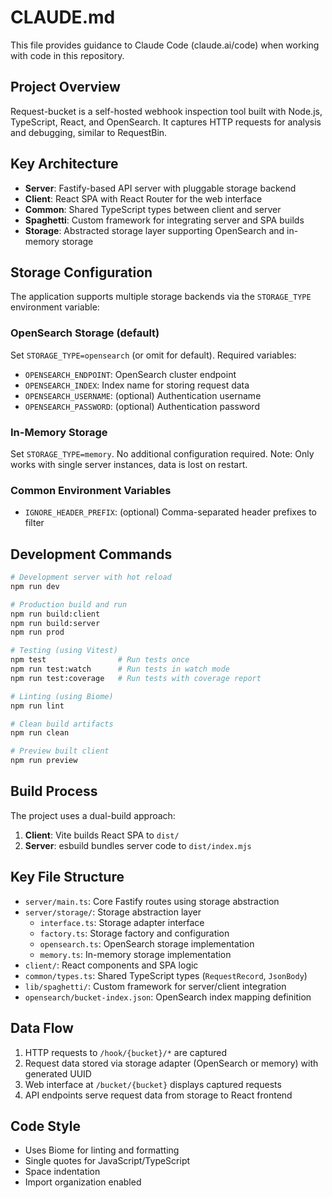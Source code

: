 # CLAUDE.md

This file provides guidance to Claude Code (claude.ai/code) when working with code in this repository.

## Project Overview

Request-bucket is a self-hosted webhook inspection tool built with Node.js, TypeScript, React, and OpenSearch. It captures HTTP requests for analysis and debugging, similar to RequestBin.

## Key Architecture

- **Server**: Fastify-based API server with pluggable storage backend
- **Client**: React SPA with React Router for the web interface
- **Common**: Shared TypeScript types between client and server
- **Spaghetti**: Custom framework for integrating server and SPA builds
- **Storage**: Abstracted storage layer supporting OpenSearch and in-memory storage

## Storage Configuration

The application supports multiple storage backends via the `STORAGE_TYPE` environment variable:

### OpenSearch Storage (default)
Set `STORAGE_TYPE=opensearch` (or omit for default). Required variables:
- `OPENSEARCH_ENDPOINT`: OpenSearch cluster endpoint
- `OPENSEARCH_INDEX`: Index name for storing request data
- `OPENSEARCH_USERNAME`: (optional) Authentication username
- `OPENSEARCH_PASSWORD`: (optional) Authentication password

### In-Memory Storage
Set `STORAGE_TYPE=memory`. No additional configuration required.
Note: Only works with single server instances, data is lost on restart.

### Common Environment Variables
- `IGNORE_HEADER_PREFIX`: (optional) Comma-separated header prefixes to filter

## Development Commands

```bash
# Development server with hot reload
npm run dev

# Production build and run
npm run build:client
npm run build:server
npm run prod

# Testing (using Vitest)
npm test                # Run tests once
npm run test:watch      # Run tests in watch mode
npm run test:coverage   # Run tests with coverage report

# Linting (using Biome)
npm run lint

# Clean build artifacts
npm run clean

# Preview built client
npm run preview
```

## Build Process

The project uses a dual-build approach:
1. **Client**: Vite builds React SPA to `dist/`
2. **Server**: esbuild bundles server code to `dist/index.mjs`

## Key File Structure

- `server/main.ts`: Core Fastify routes using storage abstraction
- `server/storage/`: Storage abstraction layer
  - `interface.ts`: Storage adapter interface
  - `factory.ts`: Storage factory and configuration
  - `opensearch.ts`: OpenSearch storage implementation
  - `memory.ts`: In-memory storage implementation
- `client/`: React components and SPA logic
- `common/types.ts`: Shared TypeScript types (`RequestRecord`, `JsonBody`)
- `lib/spaghetti/`: Custom framework for server/client integration
- `opensearch/bucket-index.json`: OpenSearch index mapping definition

## Data Flow

1. HTTP requests to `/hook/{bucket}/*` are captured
2. Request data stored via storage adapter (OpenSearch or memory) with generated UUID
3. Web interface at `/bucket/{bucket}` displays captured requests
4. API endpoints serve request data from storage to React frontend

## Code Style

- Uses Biome for linting and formatting
- Single quotes for JavaScript/TypeScript
- Space indentation
- Import organization enabled